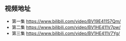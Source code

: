 ## 视频地址

+ 第一集 https://www.bilibili.com/video/BV19E41157Qm/
+ 第二集 https://www.bilibili.com/video/BV1HE411V7pw/
+ 第三集 https://www.bilibili.com/video/BV1HE411V7Yg/